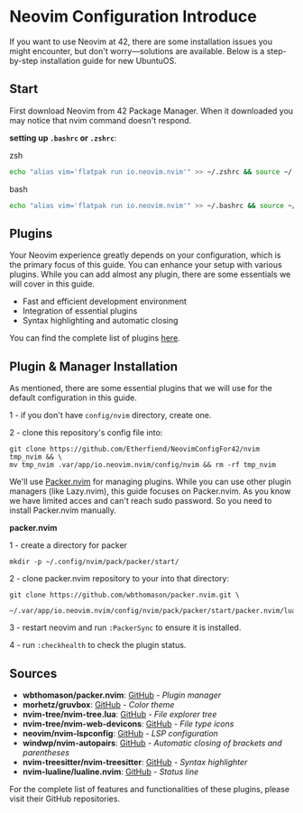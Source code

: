 # Neovim Configuration Introduce

If you want to use Neovim at 42, there are some installation issues you might encounter, but don't worry—solutions are available. Below is a step-by-step installation guide for new UbuntuOS.

## Start

First download Neovim from 42 Package Manager. When it downloaded you may notice that nvim command doesn't respond. 

**setting up `.bashrc` or `.zshrc`**:

zsh
```bash
echo "alias vim='flatpak run io.neovim.nvim'" >> ~/.zshrc && source ~/.zshrc
```
bash
```zsh
echo "alias vim='flatpak run io.neovim.nvim'" >> ~/.bashrc && source ~/.bashrc
```

## Plugins

Your Neovim experience greatly depends on your configuration, which is the primary focus of this guide. You can enhance your setup with various plugins. While you can add almost any plugin, there are some essentials we will cover in this guide.

- Fast and efficient development environment
- Integration of essential plugins
- Syntax highlighting and automatic closing

You can find the complete list of plugins [here]().

## Plugin & Manager Installation

As mentioned, there are some essential plugins that we will use for the default configuration in this guide.

1 - if you don't have `config/nvim` directory, create one.

2 - clone this repository's config file into:
```
git clone https://github.com/Etherfiend/NeovimConfigFor42/nvim tmp_nvim && \
mv tmp_nvim .var/app/io.neovim.nvim/config/nvim && rm -rf tmp_nvim
```


We'll use [Packer.nvim](https://github.com/wbthomason/packer.nvim) for managing plugins. While you can use other plugin managers (like Lazy.nvim), this guide focuses on Packer.nvim. As you know we have limited acces and can't reach sudo password. So you need to install Packer.nvim manually.

**packer.nvim**

1 - create a directory for packer
```
mkdir -p ~/.config/nvim/pack/packer/start/
```
2 - clone packer.nvim repository to your into that directory:
```
git clone https://github.com/wbthomason/packer.nvim.git \
    ~/.var/app/io.neovim.nvim/config/nvim/pack/packer/start/packer.nvim/lua/packer
```
3 - restart neovim and run `:PackerSync` to ensure it is installed.

4 - run `:checkhealth` to check the plugin status.

## Sources

- **wbthomason/packer.nvim**: [GitHub](https://github.com/wbthomason/packer.nvim) _- Plugin manager_
- **morhetz/gruvbox**: [GitHub](https://github.com/morhetz/gruvbox) _- Color theme_
- **nvim-tree/nvim-tree.lua**: [GitHub](https://github.com/nvim-tree/nvim-tree.lua) _- File explorer tree_
- **nvim-tree/nvim-web-devicons**: [GitHub](https://github.com/nvim-tree/nvim-web-devicons) _- File type icons_
- **neovim/nvim-lspconfig**: [GitHub](https://github.com/neovim/nvim-lspconfig) _- LSP configuration_
- **windwp/nvim-autopairs**: [GitHub](https://github.com/windwp/nvim-autopairs) _- Automatic closing of brackets and parentheses_
- **nvim-treesitter/nvim-treesitter**: [GitHub](https://github.com/nvim-treesitter/nvim-treesitter) _- Syntax highlighter_
- **nvim-lualine/lualine.nvim**: [GitHub](https://github.com/nvim-lualine/lualine.nvim) _- Status line_

For the complete list of features and functionalities of these plugins, please visit their GitHub repositories.

